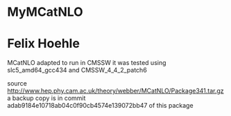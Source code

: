 MyMCatNLO
=========
Felix Hoehle
=========
MCatNLO adapted to run in CMSSW
it was tested using slc5_amd64_gcc434 and CMSSW_4_4_2_patch6

source http://www.hep.phy.cam.ac.uk/theory/webber/MCatNLO/Package341.tar.gz 
a backup copy is in commit adab9184e10718ab04c0f90cb4574e139072bb47 of this package
